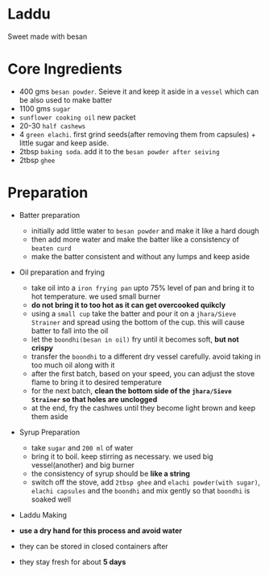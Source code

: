 

# Laddu

Sweet made with besan

# Core Ingredients
 - 400 gms `besan powder`. Seieve it and keep it aside in a `vessel` which can be also used to make batter
 - 1100 gms `sugar`
 - `sunflower cooking oil` new packet
 - 20-30 `half cashews`
 - 4 `green elachi`. first grind seeds(after removing them from capsules) + little sugar and keep aside. 
 - 2tbsp `baking soda`. add it to the `besan powder after seiving`
 - 2tbsp `ghee`


# Preparation
 - Batter preparation
   - initially add little water to `besan powder` and make it like a hard dough
   - then add more water and make the batter like a consistency of `beaten curd`
   - make the batter consistent and without any lumps and keep aside

 - Oil preparation and frying
   - take oil into a `iron frying pan` upto 75% level of pan and bring it to hot temperature. we used small burner
   - **do not bring it to too hot as it can get overcooked quikcly**
   - using a `small cup` take the batter and pour it on a `jhara/Sieve Strainer` and spread using the bottom of the cup. this will cause batter to fall into the oil
   - let the `boondhi(besan in oil)` fry until it becomes soft, **but not crispy**
   - transfer the `boondhi` to a different dry vessel carefully. avoid taking in too much oil along with it
   - after the first batch, based on your speed, you can adjust the stove flame to bring it to desired temperature
   - for the next batch, **clean the bottom side of the `jhara/Sieve Strainer` so that holes are unclogged**
   - at the end, fry the cashwes until they become light brown and keep them aside

- Syrup Preparation
  - take `sugar` and `200 ml` of water
  - bring it to boil. keep stirring as necessary. we used big vessel(another) and big burner
  - the consistency of syrup should be **like a string**
  - switch off the stove, add `2tbsp ghee` and `elachi powder(with sugar)`, `elachi capsules` and the `boondhi` and mix gently so that `boondhi` is soaked well

- Laddu Making
 - **use a dry hand for this process and avoid water**
 - they can be stored in closed containers after
 - they stay fresh for about **5 days**
